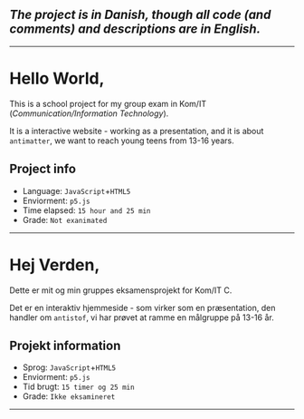 _The project is in Danish, though all code (and comments) and descriptions are in English._
--
---
Hello World,
==
This is a school project for my group exam in
Kom/IT (*Communication/Information Technology*).

It is a interactive website - working as a presentation, and it is about `antimatter`, we want to reach young teens from 13-16 years.

Project info
--
* Language: `JavaScript`+`HTML5`
* Enviorment: `p5.js`
* Time elapsed: `15 hour and 25 min`
* Grade: `Not exanimated`

--------
Hej Verden,
==
Dette er mit og min gruppes eksamensprojekt for Kom/IT C.

Det er en interaktiv hjemmeside - som virker som en præsentation, den handler om `antistof`, vi har prøvet at ramme en målgruppe på 13-16 år.

Projekt information
--
* Sprog: `JavaScript`+`HTML5`
* Enviorment: `p5.js`
* Tid brugt: `15 timer og 25 min`
* Grade: `Ikke eksamineret`

---
